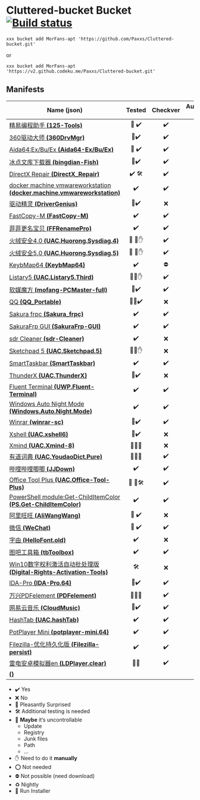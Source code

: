 # Cluttered-bucket Bucket [![Build status](https://ci.appveyor.com/api/projects/status/r1swkc1x7whqn278?svg=true)](https://ci.appveyor.com/project/Paxxs/cluttered-bucket)

`xxx bucket add MorFans-apt 'https://github.com/Paxxs/Cluttered-bucket.git'`

or

`xxx bucket add MorFans-apt 'https://v2.github.codeku.me/Paxxs/Cluttered-bucket.git'`

## Manifests

| Name **(json)**                                              |                           Tested                           |      Checkver      |           Autoupdate (Hash)            |      Official      |
| ------------------------------------------------------------ | :--------------------------------------------------------: | :----------------: | :------------------------------------: | :----------------: |
| [精易编程助手 **(125-Tools)**](./bucket/125-Tools.json)      |         :large_orange_diamond: :heavy_check_mark:          | :heavy_check_mark: |    :heavy_check_mark: (:no_entry:)​     | :heavy_check_mark: |
| [360驱动大师 **(360DrvMgr)**](./bucket/360DrvMgr.json)       |                  :tada::heavy_check_mark:                  | :heavy_check_mark: |               :x: (:x:)                |        :x:         |
| [Aida64:Ex/Bu/Ex **(Aida64-Ex/Bu/Ex)**](./bucket/Aida64-Ex.json) |                 :tada: :heavy_check_mark:                  | :heavy_check_mark: |    :heavy_check_mark: (:no_entry:)     | :heavy_check_mark: |
| [冰点文库下载器 **(bingdian-Fish)**](./bucket/bingdian-Fish.json) |                  :tada::heavy_check_mark:                  | :heavy_check_mark: |               :x: (:x:)                |        :x:         |
| [DirectX Repair **(DirectX_Repair)**](./bucket/DirectX_Repair.json) |           :heavy_check_mark: :hammer_and_wrench:           | :heavy_check_mark: |               :x: (:x:)                | :heavy_check_mark: |
| [docker machine vmwareworkstation **(docker.machine.vmwareworkstation)**](./bucket/docker.machine.vmwareworkstation.json) |                     :heavy_check_mark:                     | :heavy_check_mark: |    :heavy_check_mark: (:no_entry:)     | :heavy_check_mark: |
| [驱动精灵 **(DriverGenius)**](./bucket/DriverGenius.json)    |                  :tada::heavy_check_mark:                  |        :x:         |               :x: (:x:)                |        :x:         |
| [FastCopy-M **(FastCopy-M)**](./bucket/FastCopy-M.json)      |                     :heavy_check_mark:                     | :heavy_check_mark: |    :heavy_check_mark: (:no_entry:)     | :heavy_check_mark: |
| [菲菲更名宝贝 **(FFRenamePro)**](./bucket/FFRenamePro.json)  |                     :heavy_check_mark:                     | :heavy_check_mark: |    :heavy_check_mark: (:no_entry:)     | :heavy_check_mark: |
| [火绒安全4.0 **(UAC.Huorong.Sysdiag.4)**](./bucket/UAC.Huorong.Sysdiag.4.json) |       :large_orange_diamond: :jack_o_lantern::hand:        | :heavy_check_mark: |    :heavy_check_mark: (:no_entry:)     | :heavy_check_mark: |
| [火绒安全5.0 **(UAC.Huorong.Sysdiag.5)**](./bucket/UAC.Huorong.Sysdiag.5.json) |       :large_orange_diamond: :jack_o_lantern::hand:        | :heavy_check_mark: |    :heavy_check_mark: (:no_entry:)     | :heavy_check_mark: |
| [KeybMap64 **(KeybMap64)**](./bucket/KeybMap64.json)         |                     :heavy_check_mark:                     |     :no_entry:     |               :x: (:x:)                | :heavy_check_mark: |
| [Listary5 **(UAC.Listary5.Third)**](./bucket/UAC.Listary5.Third.json) |                :tada::jack_o_lantern::hand:                | :heavy_check_mark: |               :x: (:x:)                |        :x:         |
| [软媒魔方 **(mofang-PCMaster-full)**](./bucket/mofang-PCMaster-full.json) |          :large_orange_diamond::heavy_check_mark:          | :heavy_check_mark: |    :heavy_check_mark: (:no_entry:)     | :heavy_check_mark: |
| [QQ **(QQ_Portable)**](./bucket/QQ_Portable.json)            |       :tada::large_orange_diamond::heavy_check_mark:       |        :x:         |               :x: (:x:)                |        :x:         |
| [Sakura frpc **(Sakura_frpc)**](./bucket/Sakura_frpc.json)   |                     :heavy_check_mark:                     | :heavy_check_mark: |    :heavy_check_mark: (:no_entry:)     | :heavy_check_mark: |
| [SakuraFrp GUI **(SakuraFrp-GUI)**](./bucket/SakuraFrp-GUI.json) |                     :heavy_check_mark:                     | :heavy_check_mark: |    :heavy_check_mark: (:no_entry:)     | :heavy_check_mark: |
| [sdr Cleaner **(sdr-Cleaner)**](./bucket/sdr-Cleaner.json)   |                     :heavy_check_mark:                     |        :x:         |               :x: (:x:)                | :heavy_check_mark: |
| [Sketchpad 5 **(UAC.Sketchpad.5)**](./bucket/UAC.Sketchpad.5.json) |                :tada::jack_o_lantern::hand:                |        :x:         |               :x: (:x:)                |        :x:         |
| [SmartTaskbar **(SmartTaskbar)**](./bucket/SmartTaskbar.json) |                     :heavy_check_mark:                     | :heavy_check_mark: |    :heavy_check_mark: (:no_entry:)     | :heavy_check_mark: |
| [ThunderX **(UAC.ThunderX)**](./bucket/UAC.ThunderX.json)    |                  :tada::heavy_check_mark:                  |        :x:         |               :x: (:x:)                |        :x:         |
| [Fluent Terminal **(UWP.Fluent-Terminal)**](./bucket/UWP.Fluent-Terminal.json) |                     :heavy_check_mark:                     | :heavy_check_mark: |    :heavy_check_mark: (:no_entry:)     | :heavy_check_mark: |
| [Windows Auto Night Mode **(Windows.Auto.Night.Mode)**](./bucket/Windows.Auto.Night.Mode.json) |                     :heavy_check_mark:                     | :heavy_check_mark: |    :heavy_check_mark: (:no_entry:)     | :heavy_check_mark: |
| [Winrar **(winrar-sc)**](./bucket/winrar-sc.json)            |                  :tada::heavy_check_mark:                  | :heavy_check_mark: |               :x: (:x:)                | :heavy_check_mark: |
| [Xshell **(UAC.xshell6)**](./bucket/UAC.xshell6.json)        |                  :tada::heavy_check_mark:                  |        :x:         |               :x: (:x:)                |        :x:         |
| [Xmind **(UAC.Xmind-8)**](./bucket/UAC.Xmind-8.json)         |        :tada::large_orange_diamond::jack_o_lantern:        |        :x:         |               :x: (:x:)                |        :x:         |
| [有道词典 **(UAC.YoudaoDict.Pure)**](./bucket/UAC.YoudaoDict.Pure.json) |        :tada::large_orange_diamond::jack_o_lantern:        | :heavy_check_mark: |               :x: (:x:)                |        :x:         |
| [哔哩哔哩唧唧 **(JJDown)**](./bucket/JJDown.json)            |                     :heavy_check_mark:                     | :heavy_check_mark: |     :heavy_check_mark:(:no_entry:)     | :heavy_check_mark: |
| [Office Tool Plus **(UAC.Office-Tool-Plus)**](./bucket/UAC.Office-Tool-Plus.json) | :large_orange_diamond: :jack_o_lantern::hammer_and_wrench: | :heavy_check_mark: | :heavy_check_mark:(:heavy_check_mark:) | :heavy_check_mark: |
| [PowerShell module:Get-ChildItemColor **(PS.Get-ChildItemColor)**](./bucket/PS.Get-ChildItemColor.json) |                     :heavy_check_mark:                     | :heavy_check_mark: |     :heavy_check_mark:(:no_entry:)     | :heavy_check_mark: |
| [阿里旺旺 **(AliWangWang)**](./bucket/AliWangWang.json)      |                 :tada: :heavy_check_mark:                  |        :x:         |               :x: (:x:)                |        :x:         |
| [微信 **(WeChat)**](./bucket/WeChat.json)                    |                 :tada: :heavy_check_mark:                  | :heavy_check_mark: |               :x: (:x:)                |        :x:         |
| [字由 **(HelloFont.old)**](./bucket/HelloFont.old.json)      |                     :heavy_check_mark:                     |        :x:         |               :x: (:x:)                | :heavy_check_mark: |
| [图吧工具箱 **(tbToolbox)**](./bucket/tbToolbox.json)        |                     :heavy_check_mark:                     | :heavy_check_mark: |               :x: (:x:)                | :heavy_check_mark: |
| [Win10数字权利激活自动批处理版 **(Digital-Rights-Activation-Tools)**](./bucket/Digital-Rights-Activation-Tools.json) |                    :hammer_and_wrench:                     |        :x:         |               :x: (:x:)                | :heavy_check_mark: |
| [IDA-Pro **(IDA-Pro.64)**](./bucket/IDA-Pro.64.json)         |                  :tada::heavy_check_mark:                  | :heavy_check_mark: |               :x: (:x:)                |        :x:         |
| [万兴PDFelement **(PDFelement)**](./bucket/PDFelement.json)  |        :tada::large_orange_diamond::jack_o_lantern:        | :heavy_check_mark: |               :x: (:x:)                |        :x:         |
| [网易云音乐 **(CloudMusic)**](./bucket/CloudMusic.json)      |                  :tada::heavy_check_mark:                  | :heavy_check_mark: |               :x: (:x:)                |        :x:         |
| [HashTab **(UAC.hashTab)**](./bucket/UAC.hashTab.json)       |                     :heavy_check_mark:                     | :heavy_check_mark: |     :heavy_check_mark:(:no_entry:)     | :heavy_check_mark: |
| [PotPlayer Mini **(potplayer-mini.64)**](./bucket/potplayer-mini.64.json) |                     :heavy_check_mark:                     | :heavy_check_mark: |               :x: (:x:)                | :heavy_check_mark: |
| [Filezilla-优化持久化版 **(Filezilla-persist)**](./bucket/Filezilla-persist.json) |                     :heavy_check_mark:                     | :heavy_check_mark: |     :heavy_check_mark:(:no_entry:)     | :heavy_check_mark: |
| [雷电安卓模拟器en **(LDPlayer.clear)**](./bucket/LDPlayer.clear.json) |                :tada::large_orange_diamond:                | :heavy_check_mark: |     :heavy_check_mark:(:no_entry:)     | :heavy_check_mark: |
| [ **()**](./bucket/.json)                                    |                                                            |                    |                                        |                    |

- :heavy_check_mark: Yes
- :x: No
- :tada: Pleasantly Surprised
- :hammer_and_wrench: Additional testing is needed
- :large_orange_diamond: **Maybe** it‘s uncontrollable
  - Update
  - Registry
  - Junk files
  - Path
  - …
- :hand: Need to do it **manually**
- :o: Not needed
- :no_entry: Not possible (need download)
- :recycle: Nightly
- :jack_o_lantern: Run Installer
